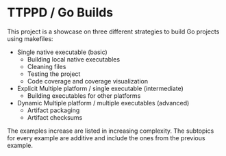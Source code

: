 # TTPPD / Go Builds

This project is a showcase on three different strategies to build Go projects using makefiles:

- Single native executable (basic)
  - Building local native executables
  - Cleaning files
  - Testing the project
  - Code coverage and coverage visualization
- Explicit Multiple platform / single executable (intermediate)
  - Building executables for other platforms
- Dynamic Multiple platform / multiple executables (advanced)
  - Artifact packaging
  - Artifact checksums

The examples increase are listed in increasing complexity. The subtopics for every example are additive and include the ones from the previous example.
